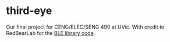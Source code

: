 # third-eye

Our final project for CENG/ELEC/SENG 490 at UVic. With credit to RedBearLab for the [BLE library code](https://github.com/RedBearLab/Blend).
